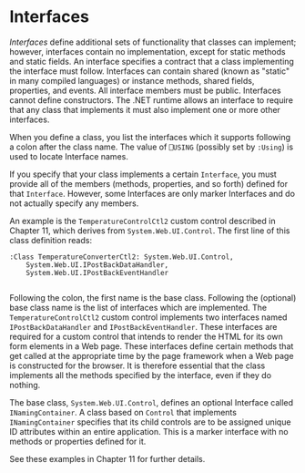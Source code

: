 <h1 class="heading"><span class="name">Interfaces</span></h1>

*Interfaces* define additional sets of functionality that classes can implement; however, interfaces contain no implementation, except for static methods and static fields. An interface specifies a contract that a class implementing the interface must follow. Interfaces can contain shared (known as "static" in many compiled languages) or instance methods, shared fields, properties, and events. All interface members must be public. Interfaces cannot define constructors. The .NET runtime allows an interface to require that any class that implements it must also implement one or more other interfaces.

When you define a class, you list the interfaces which it supports following a colon after the class name. The value of `⎕USING` (possibly set by `:Using`) is used to locate Interface names.

If you specify that your class implements a certain `Interface`, you must provide all of the members (methods, properties, and so forth) defined for that `Interface`. However, some Interfaces are only marker Interfaces and do not actually specify any members.

An example is the `TemperatureControlCtl2` custom control described in Chapter 11, which derives from `System.Web.UI.Control`. The first line of this class definition reads:
```apl
:Class TemperatureConverterCtl2: System.Web.UI.Control,
    System.Web.UI.IPostBackDataHandler,
    System.Web.UI.IPostBackEventHandler
 
```

Following the colon, the first name is the base class. Following the (optional) base class name is the list of interfaces which are implemented. The `TemperatureControlCtl2` custom control implements two interfaces named `IPostBackDataHandler` and `IPostBackEventHandler`. These interfaces are required for a custom control that intends to render the HTML for its own form elements in a Web page. These interfaces define certain methods that get called at the appropriate time by the page framework when a Web page is constructed for the browser. It is therefore essential that the class implements all the methods specified by the interface, even if they do nothing.

The base class, `System.Web.UI.Control`, defines an optional Interface called `INamingContainer`. A class based on `Control` that implements `INamingContainer` specifies that its child controls are to be assigned unique ID attributes within an entire application. This is a marker interface with no methods or properties defined for it.

See these examples in Chapter 11 for further details.
